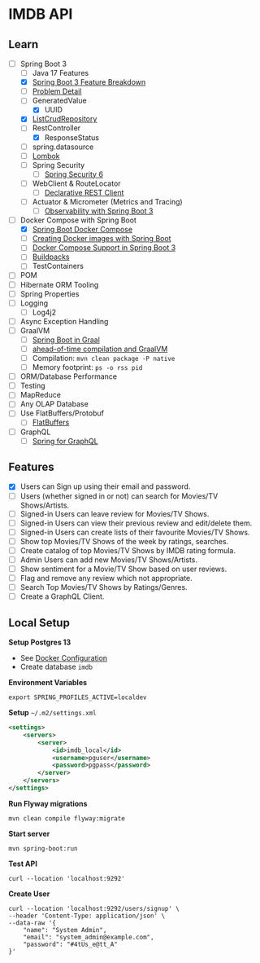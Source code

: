 # IMDB API

## Learn
- [ ] Spring Boot 3
  - [ ] Java 17 Features
  - [x] [Spring Boot 3 Feature Breakdown](https://www.youtube.com/watch?v=AcaR1wBi6mQ)
  - [ ] [Problem Detail](https://datatracker.ietf.org/doc/html/rfc7807)
  - [ ] GeneratedValue
    - [x] UUID
  - [x] [ListCrudRepository](https://www.baeldung.com/spring-data-3-crud-repository-interfaces)
  - [ ] RestController
    - [x] ResponseStatus
  - [ ] spring.datasource
  - [ ] [Lombok](https://projectlombok.org/features/)
  - [ ] Spring Security
    - [ ] [Spring Security 6](https://www.youtube.com/watch?v=KxqlJblhzfI)
  - [ ] WebClient & RouteLocator
    - [ ] [Declarative REST Client](https://cloud.spring.io/spring-cloud-netflix/multi/multi_spring-cloud-feign.html)
  - [ ] Actuator & Micrometer (Metrics and Tracing)
    - [ ] [Observability with Spring Boot 3](https://spring.io/blog/2022/10/12/observability-with-spring-boot-3)
- [ ] Docker Compose with Spring Boot
  - [x] [Spring Boot Docker Compose](https://www.youtube.com/watch?v=lS1GwdIfk0c)
  - [ ] [Creating Docker images with Spring Boot](https://spring.io/blog/2020/01/27/creating-docker-images-with-spring-boot-2-3-0-m1)
  - [ ] [Docker Compose Support in Spring Boot 3](https://docs.spring.io/spring-boot/docs/3.1.0/reference/html/features.html#features.docker-compose)
  - [ ] [Buildpacks](https://buildpacks.io)
  - [ ] TestContainers
- [ ] POM
- [ ] Hibernate ORM Tooling
- [ ] Spring Properties
- [ ] Logging
  - [ ] Log4j2
- [ ] Async Exception Handling
- [ ] GraalVM
  - [ ] [Spring Boot in Graal](https://www.youtube.com/watch?v=VRb8JSfI9eg)
  - [ ] [ahead-of-time compilation and GraalVM](https://www.youtube.com/watch?v=TOfYlLjXufw)
  - [ ] Compilation: `mvn clean package -P native`
  - [ ] Memory footprint: `ps -o rss pid`
- [ ] ORM/Database Performance
- [ ] Testing
- [ ] MapReduce
- [ ] Any OLAP Database
- [ ] Use FlatBuffers/Protobuf
  - [ ] [FlatBuffers](https://flatbuffers.dev)
- [ ] GraphQL
  - [ ] [Spring for GraphQL](https://docs.spring.io/spring-graphql/docs/current/reference/html/)

## Features

- [x] Users can Sign up using their email and password.
- [ ] Users (whether signed in or not) can search for Movies/TV Shows/Artists.
- [ ] Signed-in Users can leave review for Movies/TV Shows.
- [ ] Signed-in Users can view their previous review and edit/delete them.
- [ ] Signed-in Users can create lists of their favourite Movies/TV Shows.
- [ ] Show top Movies/TV Shows of the week by ratings, searches.
- [ ] Create catalog of top Movies/TV Shows by IMDB rating formula.
- [ ] Admin Users can add new Movies/TV Shows/Artists.
- [ ] Show sentiment for a Movie/TV Show based on user reviews.
- [ ] Flag and remove any review which not appropriate.
- [ ] Search Top Movies/TV Shows by Ratings/Genres.
- [ ] Create a GraphQL Client.

## Local Setup

**Setup Postgres 13**

- See [Docker Configuration](https://github.com/thegauravmahawar/docker/blob/main/postgres-13.yml)
- Create database `imdb`

**Environment Variables**

```shell
export SPRING_PROFILES_ACTIVE=localdev
```

**Setup** `~/.m2/settings.xml`

```xml
<settings>
    <servers>
        <server>
            <id>imdb_local</id>
            <username>pguser</username>
            <password>pgpass</password>
        </server>
    </servers>
</settings>
```

**Run Flyway migrations**

```shell
mvn clean compile flyway:migrate
```

**Start server**

```shell
mvn spring-boot:run
```

**Test API**

```shell
curl --location 'localhost:9292'
```

**Create User**

```shell
curl --location 'localhost:9292/users/signup' \
--header 'Content-Type: application/json' \
--data-raw '{
    "name": "System Admin",
    "email": "system_admin@example.com",
    "password": "#4tUs_e@tt_A"
}'
```